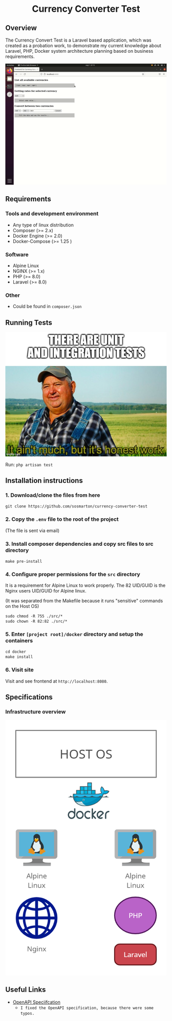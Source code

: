 <div style="text-align:center">

<h1>Currency Converter Test</h1>


</div>

## Overview

The Currency Convert Test is a Laravel based application, which was created
as a probation work, to demonstrate my current knowledge about Laravel, PHP, Docker
system architecture planning based on business requirements.

![](./imgs/output.gif)



## Requirements

### Tools and development environment
* Any type of linux distribution
* Composer (>= 2.x)
* Docker Engine (>= 2.0)
* Docker-Compose (>= 1.25 )

### Software
* Alpine Linux
* NGINX (>= 1.x)
* PHP (>= 8.0)
* Laravel (>= 8.0)

### Other
* Could be found in `composer.json`

## Running Tests

![](./imgs/5iaiw1.jpg)

Run:
`php artisan test`

## Installation instructions

### 1. Download/clone the files from here
```shell
git clone https://github.com/sosmarton/currency-converter-test
```
### 2. Copy the `.env` file to the root of the project
(The file is sent via email)

### 3. Install composer dependencies and copy src files to src directory
```shell
make pre-install
```

### 4. Configure proper permissions for the `src` directory

It is a requirement for Alpine Linux to work properly.
The 82 UID/GUID is the Nginx users UID/GUID for Alpine linux.

(It was separated from the Makefile because it runs "sensitive" commands on the Host OS)

```shell
sudo chmod -R 755 ./src/*
sudo chown -R 82:82 ./src/* 
```

### 5. Enter `[project root]/docker` directory and setup the containers
```shell
cd docker
make install
```

### 6. Visit site
Visit and see frontend at `http://localhost:8080`.

## Specifications

### Infrastructure overview

![](./imgs/architecture.png)

## Useful Links

* [OpenAPI Speciifcation](./docs/specifications/api-specification.yml)
  * ```I fixed the OpenAPI specification, because there were some typos.```

